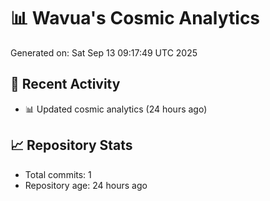 # 📊 Wavua's Cosmic Analytics
Generated on: Sat Sep 13 09:17:49 UTC 2025

## 🚀 Recent Activity
- 📊 Updated cosmic analytics (24 hours ago)
## 📈 Repository Stats
- Total commits: 1
- Repository age: 24 hours ago
